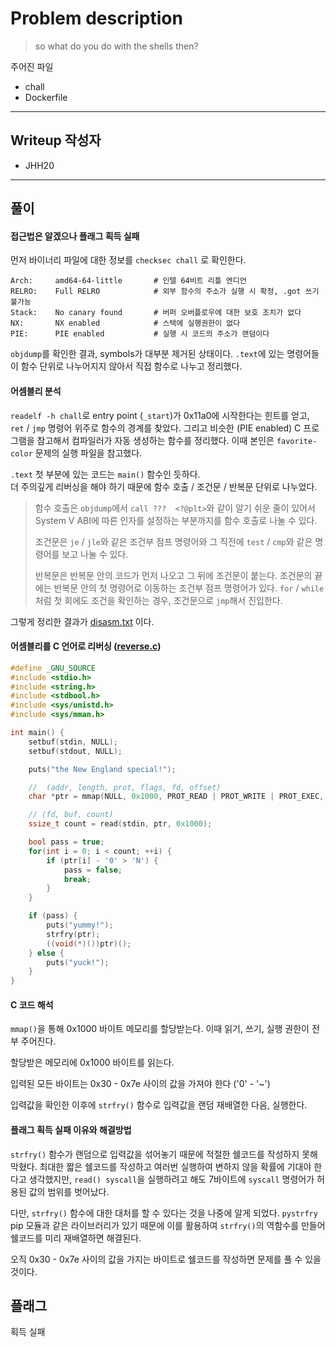 # Problem description

> so what do you do with the shells then?

주어진 파일
- chall
- Dockerfile

---

## Writeup 작성자

- JHH20

---

## 풀이

#### 접근법은 알겠으나 플래그 획득 실패

먼저 바이너리 파일에 대한 정보를 `checksec chall` 로 확인한다.

```
Arch:     amd64-64-little       # 인텔 64비트 리틀 엔디언
RELRO:    Full RELRO            # 외부 함수의 주소가 실행 시 확정, .got 쓰기 불가능
Stack:    No canary found       # 버퍼 오버플로우에 대한 보호 조치가 없다
NX:       NX enabled            # 스택에 실행권한이 없다
PIE:      PIE enabled           # 실행 시 코드의 주소가 랜덤이다
```

`objdump`를 확인한 결과, symbols가 대부분 제거된 상태이다. `.text`에 있는 명령어들이 함수 단위로 나누어지지 않아서 직접 함수로 나누고 정리했다.

#### 어셈블리 분석

`readelf -h chall`로 entry point (`_start`)가 0x11a0에 시작한다는 힌트를 얻고, `ret` / `jmp` 명령어 위주로 함수의 경계를 찾았다. 그리고 비슷한 (PIE enabled) C 프로그램을 참고해서 컴파일러가 자동 생성하는 함수를 정리했다. 이때 본인은 `favorite-color` 문제의 실행 파일을 참고했다.

`.text` 첫 부분에 있는 코드는 `main()` 함수인 듯하다.  
더 주의깊게 리버싱을 해야 하기 때문에 함수 호출 / 조건문 / 반복문 단위로 나누었다.

> 함수 호출은 `objdump`에서 `call ???  <?@plt>`와 같이 알기 쉬운 줄이 있어서 System V ABI에 따른 인자를 설정하는 부분까지를 함수 호출로 나눌 수 있다.
>
> 조건문은 `je` / `jle`와 같은 조건부 점프 명령어와 그 직전에 `test` / `cmp`와 같은 명령어를 보고 나눌 수 있다.
>
> 반복문은 반복문 안의 코드가 먼저 나오고 그 뒤에 조건문이 붙는다. 조건문의 끝에는 반복문 안의 첫 명령어로 이동하는 조건부 점프 명령어가 있다. `for` / `while`처럼 첫 회에도 조건을 확인하는 경우, 조건문으로 `jmp`해서 진입한다.

그렇게 정리한 결과가 [disasm.txt](disasm.txt) 이다.

#### 어셈블리를 C 언어로 리버싱 ([reverse.c](reverse.c))

```c
#define _GNU_SOURCE
#include <stdio.h>
#include <string.h>
#include <stdbool.h>
#include <sys/unistd.h>
#include <sys/mman.h>

int main() {
    setbuf(stdin, NULL);
    setbuf(stdout, NULL);

    puts("the New England special!");

    //  (addr, length, prot, flags, fd, offset)
    char *ptr = mmap(NULL, 0x1000, PROT_READ | PROT_WRITE | PROT_EXEC, MAP_PRIVATE | MAP_ANONYMOUS, -1, 0);

    // (fd, buf, count)
    ssize_t count = read(stdin, ptr, 0x1000);

    bool pass = true;
    for(int i = 0; i < count; ++i) {
        if (ptr[i] - '0' > 'N') {
            pass = false;
            break;
        }
    }

    if (pass) {
        puts("yummy!");
        strfry(ptr);
        ((void(*)())ptr)();
    } else {
        puts("yuck!");
    }
}
```

#### C 코드 해석

`mmap()`을 통해 0x1000 바이트 메모리를 할당받는다. 이때 읽기, 쓰기, 실행 권한이 전부 주어진다.

할당받은 메모리에 0x1000 바이트를 읽는다.

입력된 모든 바이트는 0x30 - 0x7e 사이의 값을 가져야 한다 ('0' - '~')

입력값을 확인한 이후에 `strfry()` 함수로 입력값을 랜덤 재배열한 다음, 실행한다.

#### 플래그 획득 실패 이유와 해결방법

`strfry()` 함수가 랜덤으로 입력값을 섞어놓기 때문에 적절한 쉘코드를 작성하지 못해 막혔다. 최대한 짧은 쉘코드를 작성하고 여러번 실행하여 변하지 않을 확률에 기대야 한다고 생각했지만, `read() syscall`을 실행하려고 해도 7바이트에 `syscall` 명령어가 허용된 값의 범위를 벗어났다.

다만, `strfry()` 함수에 대한 대처를 할 수 있다는 것을 나중에 알게 되었다. `pystrfry` pip 모듈과 같은 라이브러리가 있기 때문에 이를 활용하여 `strfry()`의 역함수를 만들어 쉘코드를 미리 재배열하면 해결된다.

오직 0x30 - 0x7e 사이의 값을 가지는 바이트로 쉘코드를 작성하면 문제를 풀 수 있을 것이다.

## 플래그

획득 실패